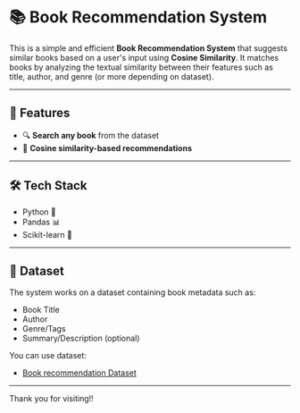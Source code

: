 # 📚 Book Recommendation System

This is a simple and efficient **Book Recommendation System** that suggests similar books based on a user's input using **Cosine Similarity**. It matches books by analyzing the textual similarity between their features such as title, author, and genre (or more depending on dataset).

---

## 🚀 Features

- 🔍 **Search any book** from the dataset
- 🧠 **Cosine similarity-based recommendations**

---

## 🛠️ Tech Stack

- Python 🐍
- Pandas 📊
- Scikit-learn 🔬
  
---

## 📂 Dataset

The system works on a dataset containing book metadata such as:

- Book Title
- Author
- Genre/Tags
- Summary/Description (optional)

You can use dataset:
- [Book recommendation Dataset](https://www.kaggle.com/datasets/arashnic/book-recommendation-dataset/data)
  
---

Thank you for visiting!!
